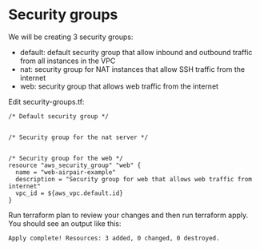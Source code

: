 # Security groups

We will be creating 3 security groups:

- default: default security group that allow inbound and outbound traffic from all instances in the VPC
- nat: security group for NAT instances that allow SSH traffic from the internet
- web: security group that allows web traffic from the internet

Edit security-groups.tf:
```console
/* Default security group */


/* Security group for the nat server */


/* Security group for the web */
resource "aws_security_group" "web" {
  name = "web-airpair-example"
  description = "Security group for web that allows web traffic from internet"
  vpc_id = ${aws_vpc.default.id}
}
```

Run terraform plan to review your changes and then run terraform apply. You should see an output like this:
```console
Apply complete! Resources: 3 added, 0 changed, 0 destroyed.
```

